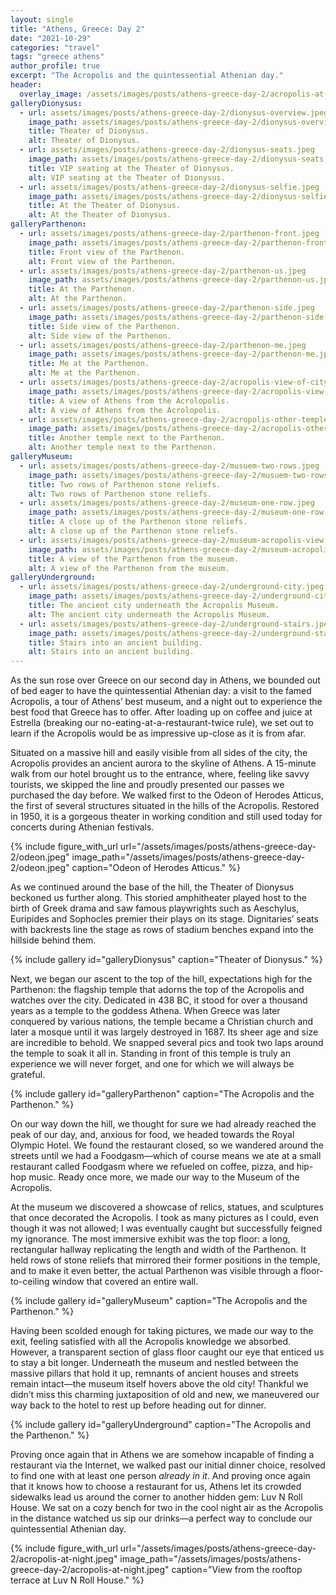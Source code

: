 ```yaml
---
layout: single
title: "Athens, Greece: Day 2"
date: "2021-10-29"
categories: "travel"
tags: "greece athens"
author_profile: true
excerpt: "The Acropolis and the quintessential Athenian day."
header:
  overlay_image: /assets/images/posts/athens-greece-day-2/acropolis-at-night.jpeg
galleryDionysus:
  - url: assets/images/posts/athens-greece-day-2/dionysus-overview.jpeg
    image_path: assets/images/posts/athens-greece-day-2/dionysus-overview.jpeg
    title: Theater of Dionysus.
    alt: Theater of Dionysus.
  - url: assets/images/posts/athens-greece-day-2/dionysus-seats.jpeg
    image_path: assets/images/posts/athens-greece-day-2/dionysus-seats.jpeg
    title: VIP seating at the Theater of Dionysus.
    alt: VIP seating at the Theater of Dionysus.
  - url: assets/images/posts/athens-greece-day-2/dionysus-selfie.jpeg
    image_path: assets/images/posts/athens-greece-day-2/dionysus-selfie.jpeg
    title: At the Theater of Dionysus.
    alt: At the Theater of Dionysus.
galleryParthenon:
  - url: assets/images/posts/athens-greece-day-2/parthenon-front.jpeg
    image_path: assets/images/posts/athens-greece-day-2/parthenon-front.jpeg
    title: Front view of the Parthenon.
    alt: Front view of the Parthenon.
  - url: assets/images/posts/athens-greece-day-2/parthenon-us.jpeg
    image_path: assets/images/posts/athens-greece-day-2/parthenon-us.jpeg
    title: At the Parthenon.
    alt: At the Parthenon.
  - url: assets/images/posts/athens-greece-day-2/parthenon-side.jpeg
    image_path: assets/images/posts/athens-greece-day-2/parthenon-side.jpeg
    title: Side view of the Parthenon.
    alt: Side view of the Parthenon.
  - url: assets/images/posts/athens-greece-day-2/parthenon-me.jpeg
    image_path: assets/images/posts/athens-greece-day-2/parthenon-me.jpeg
    title: Me at the Parthenon.
    alt: Me at the Parthenon.
  - url: assets/images/posts/athens-greece-day-2/acropolis-view-of-city.jpeg
    image_path: assets/images/posts/athens-greece-day-2/acropolis-view-of-city.jpeg
    title: A view of Athens from the Acrolopolis.
    alt: A view of Athens from the Acrolopolis.
  - url: assets/images/posts/athens-greece-day-2/acropolis-other-temple.jpeg
    image_path: assets/images/posts/athens-greece-day-2/acropolis-other-temple.jpeg
    title: Another temple next to the Parthenon.
    alt: Another temple next to the Parthenon.
galleryMuseum:
  - url: assets/images/posts/athens-greece-day-2/musuem-two-rows.jpeg
    image_path: assets/images/posts/athens-greece-day-2/musuem-two-rows.jpeg
    title: Two rows of Parthenon stone reliefs.
    alt: Two rows of Parthenon stone reliefs.
  - url: assets/images/posts/athens-greece-day-2/museum-one-row.jpeg
    image_path: assets/images/posts/athens-greece-day-2/museum-one-row.jpeg
    title: A close up of the Parthenon stone reliefs.
    alt: A close up of the Parthenon stone reliefs.
  - url: assets/images/posts/athens-greece-day-2/museum-acropolis-view.jpeg
    image_path: assets/images/posts/athens-greece-day-2/museum-acropolis-view.jpeg
    title: A view of the Parthenon from the museum.
    alt: A view of the Parthenon from the museum.
galleryUnderground:
  - url: assets/images/posts/athens-greece-day-2/underground-city.jpeg
    image_path: assets/images/posts/athens-greece-day-2/underground-city.jpeg
    title: The ancient city underneath the Acropolis Museum.
    alt: The ancient city underneath the Acropolis Museum.
  - url: assets/images/posts/athens-greece-day-2/underground-stairs.jpeg
    image_path: assets/images/posts/athens-greece-day-2/underground-stairs.jpeg
    title: Stairs into an ancient building.
    alt: Stairs into an ancient building.
---
```


As the sun rose over Greece on our second day in Athens, we bounded out of bed eager to have the quintessential Athenian day: a visit to the famed Acropolis, a tour of Athens’ best museum, and a night out to experience the best food that Greece has to offer. After loading up on coffee and juice at Estrella (breaking our no-eating-at-a-restaurant-twice rule), we set out to learn if the Acropolis would be as impressive up-close as it is from afar.

<!-- [Pic of skyline]? -->

Situated on a massive hill and easily visible from all sides of the city, the Acropolis provides an ancient aurora to the skyline of Athens. A 15-minute walk from our hotel brought us to the entrance, where, feeling like savvy tourists, we skipped the line and proudly presented our passes we purchased the day before. We walked first to the Odeon of Herodes Atticus, the first of several structures situated in the hills of the Acropolis. Restored in 1950, it is a gorgeous theater in working condition and still used today for concerts during Athenian festivals.

{% include figure_with_url
    url="/assets/images/posts/athens-greece-day-2/odeon.jpeg"
    image_path="/assets/images/posts/athens-greece-day-2/odeon.jpeg"
    caption="Odeon of Herodes Atticus."
%}

As we continued around the base of the hill, the Theater of Dionysus beckoned us further along. This storied amphitheater played host to the birth of Greek drama and saw famous playwrights such as Aeschylus, Euripides and Sophocles premier their plays on its stage. Dignitaries’ seats with backrests line the stage as rows of stadium benches expand into the hillside behind them.

{% include gallery id="galleryDionysus" caption="Theater of Dionysus." %}

Next, we began our ascent to the top of the hill, expectations high for the Parthenon: the flagship temple that adorns the top of the Acropolis and watches over the city. Dedicated in 438 BC, it stood for over a thousand years as a temple to the goddess Athena. When Greece was later conquered by various nations, the temple became a Christian church and later a mosque until it was largely destroyed in 1687. Its sheer age and size are incredible to behold. We snapped several pics and took two laps around the temple to soak it all in. Standing in front of this temple is truly an experience we will never forget, and one for which we will always be grateful.

{% include gallery id="galleryParthenon" caption="The Acropolis and the Parthenon." %}

On our way down the hill, we thought for sure we had already reached the peak of our day, and, anxious for food, we headed towards the Royal Olympic Hotel. We found the restaurant closed, so we wandered around the streets until we had a Foodgasm—which of course means we ate at a small restaurant called Foodgasm where we refueled on coffee, pizza, and hip-hop music. Ready once more, we made our way to the Museum of the Acropolis.

At the museum we discovered a showcase of relics, statues, and sculptures that once decorated the Acropolis. I took as many pictures as I could, even though it was not allowed; I was eventually caught but successfully feigned my ignorance. The most immersive exhibit was the top floor: a long, rectangular hallway replicating the length and width of the Parthenon. It held rows of stone reliefs that mirrored their former positions in the temple, and to make it even better, the actual Parthenon was visible through a floor-to-ceiling window that covered an entire wall.

{% include gallery id="galleryMuseum" caption="The Acropolis and the Parthenon." %}

Having been scolded enough for taking pictures, we made our way to the exit, feeling satisfied with all the Acropolis knowledge we absorbed. However, a transparent section of glass floor caught our eye that enticed us to stay a bit longer. Underneath the museum and nestled between the massive pillars that hold it up, remnants of ancient houses and streets remain intact—the museum itself hovers above the old city! Thankful we didn’t miss this charming juxtaposition of old and new, we maneuvered our way back to the hotel to rest up before heading out for dinner.

{% include gallery id="galleryUnderground" caption="The Acropolis and the Parthenon." %}

Proving once again that in Athens we are somehow incapable of finding a restaurant via the Internet, we walked past our initial dinner choice, resolved to find one with at least one person _already in it_. And proving once again that it knows how to choose a restaurant for us, Athens let its crowded sidewalks lead us around the corner to another hidden gem: Luv N Roll House. We sat on a cozy bench for two in the cool night air as the Acropolis in the distance watched us sip our drinks—a perfect way to conclude our quintessential Athenian day.

{% include figure_with_url
    url="/assets/images/posts/athens-greece-day-2/acropolis-at-night.jpeg"
    image_path="/assets/images/posts/athens-greece-day-2/acropolis-at-night.jpeg"
    caption="View from the rooftop terrace at Luv N Roll House."
%}
